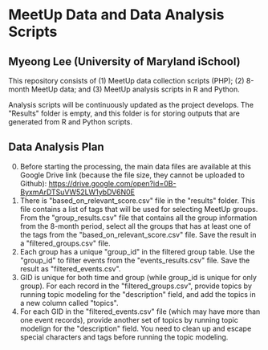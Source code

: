 MeetUp Data and Data Analysis Scripts
======
Myeong Lee (University of Maryland iSchool)
------

This repository consists of (1) MeetUp data collection scripts (PHP); (2) 8-month MeetUp data; and (3) MeetUp analysis scripts in R and Python.

Analysis scripts will be continuously updated as the project develops.
The "Results" folder is empty, and this folder is for storing outputs that are generated from R and Python scripts.

## Data Analysis Plan
0. Before starting the processing, the main data files are available at this Google Drive link (because the file size, they cannot be uploaded to Github): https://drive.google.com/open?id=0B-ByxmArDTSuVW52LW1ybDV6N0E
1. There is "based_on_relevant_score.csv" file in the "results" folder. This file contains a list of tags that will be used for selecting MeetUp groups. From the "group_results.csv" file that contains all the group information from the 8-month period, select all the groups that has at least one of the tags from the "based_on_relevant_score.csv" file. Save the result in a "filtered_groups.csv" file. 
2. Each group has a unique "group_id" in the filtered group table. Use the "group_id" to filter events from the "events_results.csv" file. Save the result as "filtered_events.csv".
3. GID is unique for both time and group (while group_id is unique for only group). For each record in the "filtered_groups.csv", provide topics by running topic modeling for the "description" field, and add the topics in a new column called "topics".
4. For each GID in the "filtered_events.csv" file (which may have more than one event records), provide another set of topics by running topic modelign for the "description" field. You need to clean up and escape special characters and tags before running the topic modeling. 



